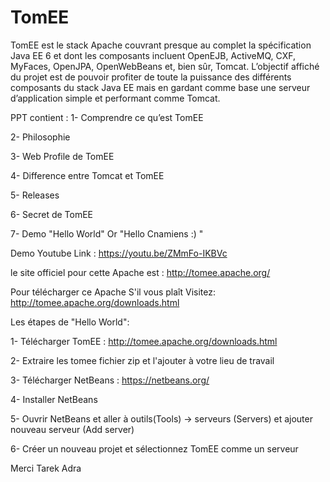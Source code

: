 # TomEE

TomEE est le stack Apache couvrant presque au complet la spécification Java EE 6 et dont les composants incluent OpenEJB, ActiveMQ, CXF, MyFaces, OpenJPA, OpenWebBeans et, bien sûr, Tomcat. L’objectif affiché du projet est de pouvoir profiter de toute la puissance des différents composants du stack Java EE mais en gardant comme base une serveur d’application simple et performant comme Tomcat.

PPT contient : 
1- Comprendre ce qu’est TomEE

2- Philosophie 

3- Web Profile de TomEE

4- Difference entre Tomcat et TomEE 

5- Releases

6- Secret de TomEE

7- Demo "Hello World" Or "Hello Cnamiens :) "


Demo Youtube Link : 
https://youtu.be/ZMmFo-IKBVc

le site officiel pour cette Apache est :
http://tomee.apache.org/

Pour télécharger ce Apache S'il vous plaît Visitez: 
http://tomee.apache.org/downloads.html



Les étapes de "Hello World":

1- Télécharger TomEE : http://tomee.apache.org/downloads.html

2- Extraire les tomee fichier zip et l'ajouter à votre lieu de travail

3- Télécharger NetBeans : https://netbeans.org/

4- Installer NetBeans

5- Ouvrir NetBeans et aller à outils(Tools) -> serveurs (Servers) et ajouter nouveau serveur (Add server)

6- Créer un nouveau projet et sélectionnez TomEE comme un serveur

Merci 
Tarek Adra
